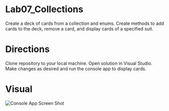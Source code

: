 # Lab07_Collections

Create a deck of cards from a collection and enums. Create methods to add cards to the deck, remove a card, and display cards of a specified suit.

# Directions
Clone repository to your local machine. Open solution in Visual Studio. Make changes as desired and run the console app to display cards.

# Visual
![Console App Screen Shot]("https://github.com/allisa/Lab07_Collections/blob/master/Lab07_Collections.png")
